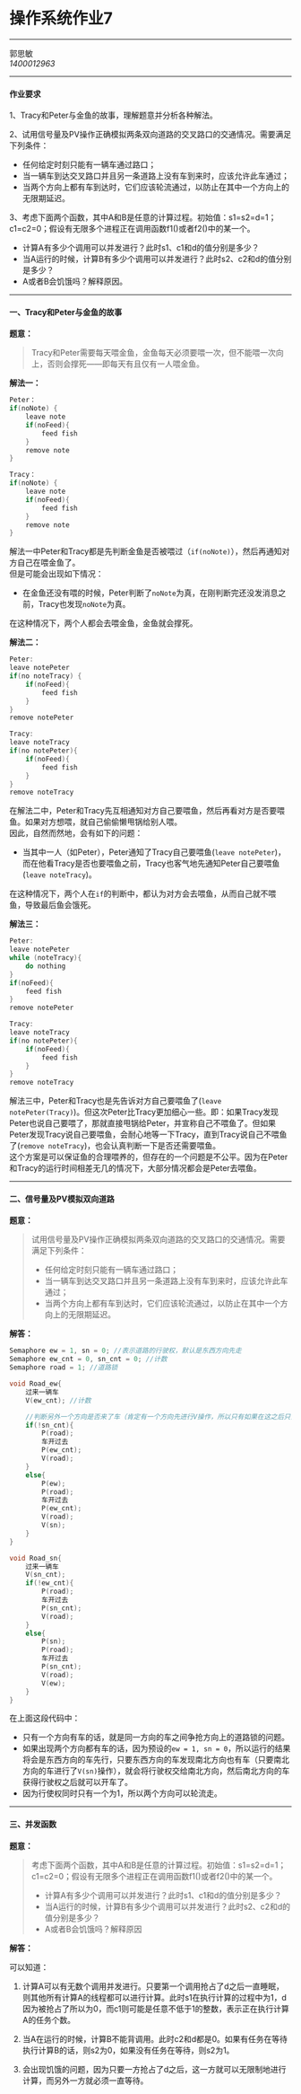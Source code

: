 # 操作系统作业7

---

郭思敏  
_1400012963_

---

#### 作业要求

1、Tracy和Peter与金鱼的故事，理解题意并分析各种解法。

2、试用信号量及PV操作正确模拟两条双向道路的交叉路口的交通情况。需要满足下列条件：

* 任何给定时刻只能有一辆车通过路口；
* 当一辆车到达交叉路口并且另一条道路上没有车到来时，应该允许此车通过；
* 当两个方向上都有车到达时，它们应该轮流通过，以防止在其中一个方向上的无限期延迟。

3、考虑下面两个函数，其中A和B是任意的计算过程。初始值：s1=s2=d=1；c1=c2=0；假设有无限多个进程正在调用函数f1\(\)或者f2\(\)中的某一个。

* 计算A有多少个调用可以并发进行？此时s1、c1和d的值分别是多少？
* 当A运行的时候，计算B有多少个调用可以并发进行？此时s2、c2和d的值分别是多少？
* A或者B会饥饿吗？解释原因。

---

#### 一、Tracy和Peter与金鱼的故事

**题意：**

> Tracy和Peter需要每天喂金鱼，金鱼每天必须要喂一次，但不能喂一次向上，否则会撑死——即每天有且仅有一人喂金鱼。

**解法一：**

```cpp
Peter：
if(noNote) {
    leave note
    if(noFeed){
        feed fish
    }
    remove note
}

Tracy：
if(noNote) {
    leave note
    if(noFeed){
        feed fish
    }
    remove note
}
```

解法一中Peter和Tracy都是先判断金鱼是否被喂过（`if(noNote)`），然后再通知对方自己在喂金鱼了。  
但是可能会出现如下情况：

* 在金鱼还没有喂的时候，Peter判断了`noNote`为真，在刚判断完还没发消息之前，Tracy也发现`noNote`为真。

在这种情况下，两个人都会去喂金鱼，金鱼就会撑死。

**解法二：**

```cpp
Peter:
leave notePeter
if(no noteTracy) {
    if(noFeed){
        feed fish
    }
}
remove notePeter

Tracy:
leave noteTracy
if(no notePeter){
    if(noFeed){
        feed fish
    }
}
remove noteTracy
```

在解法二中，Peter和Tracy先互相通知对方自己要喂鱼，然后再看对方是否要喂鱼。如果对方想喂，就自己偷偷懒甩锅给别人喂。  
因此，自然而然地，会有如下的问题：

* 当其中一人（如Peter），Peter通知了Tracy自己要喂鱼\(`leave notePeter`\)，而在他看Tracy是否也要喂鱼之前，Tracy也客气地先通知Peter自己要喂鱼\(`leave noteTracy`\)。

在这种情况下，两个人在`if`的判断中，都认为对方会去喂鱼，从而自己就不喂鱼，导致最后鱼会饿死。

**解法三：**

```cpp
Peter:
leave notePeter
while (noteTracy){
    do nothing
}
if(noFeed){
    feed fish
}
remove notePeter

Tracy:
leave noteTracy
if(no notePeter){
    if(noFeed){
        feed fish
    }
}
remove noteTracy
```

解法三中，Peter和Tracy也是先告诉对方自己要喂鱼了\(`leave notePeter(Tracy)`\)。但这次Peter比Tracy更加细心一些。即：如果Tracy发现Peter也说自己要喂了，那就直接甩锅给Peter，并宣称自己不喂鱼了。但如果Peter发现Tracy说自己要喂鱼，会耐心地等一下Tracy，直到Tracy说自己不喂鱼了\(`remove noteTracy`\)，也会认真判断一下是否还需要喂鱼。  
这个方案是可以保证鱼的合理喂养的，但存在的一个问题是不公平。因为在Peter和Tracy的运行时间相差无几的情况下，大部分情况都会是Peter去喂鱼。

---

#### 二、信号量及PV模拟双向道路

**题意：**

> 试用信号量及PV操作正确模拟两条双向道路的交叉路口的交通情况。需要满足下列条件：
>
> * 任何给定时刻只能有一辆车通过路口；
> * 当一辆车到达交叉路口并且另一条道路上没有车到来时，应该允许此车通过；
> * 当两个方向上都有车到达时，它们应该轮流通过，以防止在其中一个方向上的无限期延迟。

**解答：**

```cpp
Semaphore ew = 1, sn = 0; //表示道路的行驶权，默认是东西方向先走
Semaphore ew_cnt = 0, sn_cnt = 0; //计数
Semaphore road = 1; //道路锁

void Road_ew{
    过来一辆车
    V(ew_cnt); //计数

    //判断另外一个方向是否来了车（肯定有一个方向先进行V操作，所以只有如果在这之后只会有一个方向可能进入if条件）
    if(!sn_cnt){
        P(road);
        车开过去
        P(ew_cnt);
        V(road);
    }
    else{
        P(ew); 
        P(road);
        车开过去
        P(ew_cnt);
        V(road);
        V(sn);
    }
}

void Road_sn{
    过来一辆车
    V(sn_cnt);
    if(!ew_cnt){
        P(road);
        车开过去
        P(sn_cnt);
        V(road);
    }
    else{
        P(sn);
        P(road);
        车开过去
        P(sn_cnt);
        V(road);
        V(ew);
    }
}
```

在上面这段代码中：

* 只有一个方向有车的话，就是同一方向的车之间争抢方向上的道路锁的问题。
* 如果出现两个方向都有车的话，因为预设的`ew = 1, sn = 0`，所以运行的结果将会是东西方向的车先行，只要东西方向的车发现南北方向也有车（只要南北方向的车进行了`V(sn)`操作），就会将行驶权交给南北方向，然后南北方向的车获得行驶权之后就可以开车了。
* 因为行使权同时只有一个为1，所以两个方向可以轮流走。

---

#### 三、并发函数

**题意：**

> 考虑下面两个函数，其中A和B是任意的计算过程。初始值：s1=s2=d=1；c1=c2=0；假设有无限多个进程正在调用函数f1\(\)或者f2\(\)中的某一个。
>
> * 计算A有多少个调用可以并发进行？此时s1、c1和d的值分别是多少？
> * 当A运行的时候，计算B有多少个调用可以并发进行？此时s2、c2和d的值分别是多少？
> * A或者B会饥饿吗？解释原因

**解答：**

可以知道：

1. 计算A可以有无数个调用并发进行。只要第一个调用抢占了d之后一直睡眠，则其他所有计算A的线程都可以进行计算。此时s1在执行计算的过程中为1，d因为被抢占了所以为0，而c1则可能是任意不低于1的整数，表示正在执行计算A的任务个数。

2. 当A在运行的时候，计算B不能背调用。此时c2和d都是0。如果有任务在等待执行计算B的话，则s2为0，如果没有任务在等待，则s2为1。

3. 会出现饥饿的问题，因为只要一方抢占了d之后，这一方就可以无限制地进行计算，而另外一方就必须一直等待。



